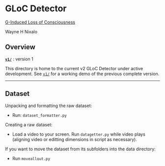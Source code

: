 # GLoC Detector

[G-Induced Loss of Consciousness](https://en.wikipedia.org/wiki/G-LOC)

Wayne H Nixalo

## Overview

**[`v1/`](https://github.com/WNoxchi/Aersu/tree/master/GLOC/v1)** : version 1

This directory is home to the current v2 GLoC Detector under active development. See [`v1/`](https://github.com/WNoxchi/Aersu/tree/master/GLOC/v1) for a working demo of the previous complete version.

---

## Dataset

Unpacking and formatting the raw dataset:

- Run: `dataset_formatter.py`

Creating a raw dataset:

- Load a video to your screen. Run `datagetter.py` while video plays (aligning video or editting dimensions in script as necessary).

If you want to move the dataset from its subfolders into the data directory:

- Run `moveallout.py`
